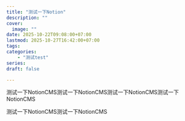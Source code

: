```yaml
---
title: "测试一下Notion"  
description: ""  
cover:  
  image: ""  
date: 2025-10-22T09:08:00+07:00  
lastmod: 2025-10-27T16:42:00+07:00  
tags:
categories:
    - "测试test"
series: 
draft: false  

---
```


测试一下NotionCMS测试一下NotionCMS测试一下NotionCMS测试一下NotionCMS

测试一下NotionCMS测试一下NotionCMS







